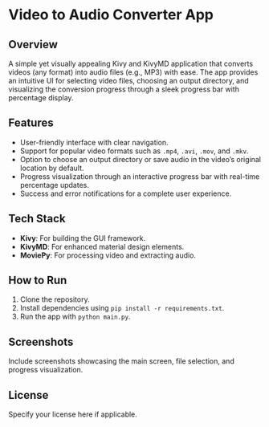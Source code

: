 # Video to Audio Converter App

## Overview
A simple yet visually appealing Kivy and KivyMD application that converts videos (any format) into audio files (e.g., MP3) with ease. The app provides an intuitive UI for selecting video files, choosing an output directory, and visualizing the conversion progress through a sleek progress bar with percentage display.

## Features
- User-friendly interface with clear navigation.
- Support for popular video formats such as `.mp4`, `.avi`, `.mov`, and `.mkv`.
- Option to choose an output directory or save audio in the video’s original location by default.
- Progress visualization through an interactive progress bar with real-time percentage updates.
- Success and error notifications for a complete user experience.

## Tech Stack
- **Kivy**: For building the GUI framework.
- **KivyMD**: For enhanced material design elements.
- **MoviePy**: For processing video and extracting audio.

## How to Run
1. Clone the repository.
2. Install dependencies using `pip install -r requirements.txt`.
3. Run the app with `python main.py`.

## Screenshots
Include screenshots showcasing the main screen, file selection, and progress visualization.

## License
Specify your license here if applicable.
